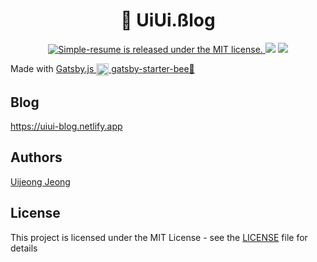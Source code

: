 <h1 align="center">🐣 UiUi.ßlog</h1>

<p align="center">
  	<a href="https://github.com/suitelab/simple-resume/LICENSE">
    	<img src="https://img.shields.io/badge/license-MIT-blue.svg" alt="Simple-resume is released under the MIT license." />
  	</a>
	<a href="https://github.com/suitelab/simple-resume"><img src="https://img.shields.io/badge/release-v0.0.1-brightgreen.svg"></a>
  	<a href="https://app.netlify.com/sites/suitee/deploys"><img src="https://api.netlify.com/api/v1/badges/720440e3-bd73-49f8-8625-145e62975597/deploy-status"></a>
</p>

<p>
  Made with
  <a href="https://github.com/gatsbyjs/gatsby">
    Gatsby.js <img alt="Gatsby" src="https://www.gatsbyjs.org/monogram.svg" width="20" style="vertical-align: middle;" />
  </a>
  <a href="https://github.com/JaeYeopHan/gatsby-starter-bee">
    gatsby-starter-bee🐝
  </a>

</p>

## Blog
<https://uiui-blog.netlify.app>

## Authors

[Uijeong Jeong](https://github.com/uijeong97)

## License

This project is licensed under the MIT License - see the [LICENSE](LICENSE) file for details 
